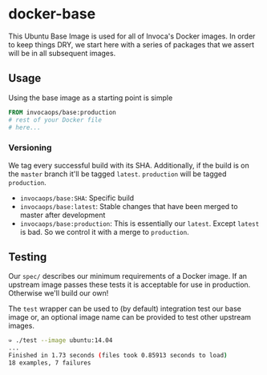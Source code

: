 # docker-base
This Ubuntu Base Image is used for all of Invoca's Docker images. In order to keep things DRY, we start here with a series of packages that we assert will be in all subsequent images.

## Usage

Using the base image as a starting point is simple

```dockerfile
FROM invocaops/base:production
# rest of your Docker file
# here...
```

### Versioning

We tag every successful build with its SHA. Additionally, if the build is on the `master` branch it'll be tagged `latest`. `production` will be tagged `production`.

- `invocaops/base:SHA`: Specific build
- `invocaops/base:latest`: Stable changes that have been merged to master after development
- `invocaops/base:production`: This is essentially our `latest`. Except `latest` is bad. So we control it with a merge to `production`.

## Testing

Our `spec/` describes our minimum requirements of a Docker image. If an upstream image passes these tests it is acceptable for use in production. Otherwise we'll build our own!

The `test` wrapper can be used to (by default) integration test our base image or, an optional image name can be provided to test other upstream images.

```bash
➭ ./test --image ubuntu:14.04
...
Finished in 1.73 seconds (files took 0.85913 seconds to load)
18 examples, 7 failures
```
